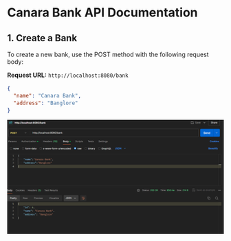 # Canara Bank API Documentation

## 1. Create a Bank

To create a new bank, use the POST method with the following request body:

**Request URL:** `http://localhost:8080/bank`

```json
{
  "name": "Canara Bank",
  "address": "Banglore"
}
```
![alt text](createBank-1.PNG)